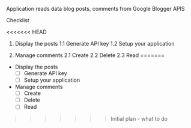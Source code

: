 Application reads data blog posts, comments from Google Blogger APIS

Checklist

<<<<<<< HEAD
1. Display the posts
1.1 Generate API key
1.2 Setup your application

2. Manage comments
2.1 Create
2.2 Delete
2.3 Read
=======
- Display the posts
  - [ ] Generate API key
  - [ ] Setup your application

- Manage comments
  - [ ] Create
  - [ ] Delete
  - [ ] Read
>>>>>>> Initial plan - what to do
